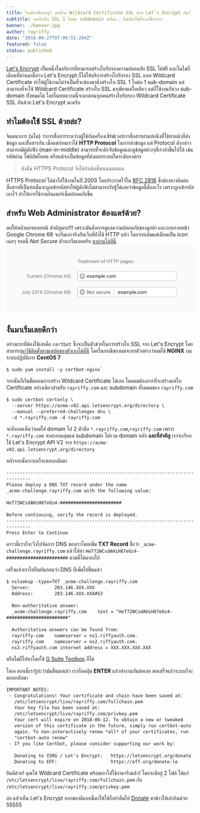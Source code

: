 ```yaml
---
title: ใบเดียวก็เอาอยู่! มาสร้าง Wildcard Certificate SSL ด้วย Let's Encrypt กัน!
subtitle: จะสร้างใบ SSL 1 ใบต่อ subdomain ทำไม...ใบเดียวใช้ทั้งวงเฟี้ยวกว่า
banner: ./banner.jpg
author: rayriffy
date: "2018-04-27T07:06:52.284Z"
featured: false
status: published
---
```


[Let's Encrypt](https://letsencrypt.org/) เป็นหนึ่งในบริการที่สามารถสร้างใบรับรองความปลอดภัย SSL ได้ฟรี และในไม่กี่เดือนที่ผ่านมานี้ทาง Let's Encrypt ก็ได้ให้บริการสร้างใบรับรอง SSL แบบ Wildcard Certificate ทำให้ผู้ใช้งานไม่จำเป็นที่จะต้องมานั่งสร้างใบ SSL 1 ใบต่อ 1 sub-domain แต่สามารถที่จะใช้ Wildcard Certificate สร้างใบ SSL มาเพียงแค่ใบเดียว แต่ก็ใช้งานกับวง sub-domain  ทั้งหมดได้ โดยในบทความนี้จะมาสอนทุกคนสร้างใบรับรอง Wildcard Certificate SSL กันด้วย Let's Encrypt นะครับ

## ทำไมต้องใช้ SSL ด้วยล่ะ?
จินตนาการ (มโน) ว่าการสื่อสารระหว่างผู้ใช้กับเครื่องเซิร์ฟเวอร์เราสื่อสารผ่านท่อนึงที่ใช้ทำหน้าที่ส่งข้อมูล และสื่อสารกัน เมื่อแต่ก่อนเราใช้ **HTTP Protocol** ในการส่งข้อมูล แต่ Protocol ดังกล่าวสามารถมีผู้ดักฟัง (man-in-middle) สามารถที่จะดักจับข้อมูลและดูข้อมูลต่างๆที่เราส่งขึ้นไปได้ เช่น รหัสผ่าน ไฟล์อัพโหลด หรือแม้จะเป็นข้อมูลที่ส่งผลกระทบในระดับองค์กร
> ดังนั้น HTTPS Protocol จึงได้กำเนิดขึ้นนนนนนนน

HTTPS Protocol ได้นำไปใช้งานในปี 2003 โดยประกาศไว้ใน [RFC 2818](https://tools.ietf.org/html/rfc2818) ซึ่งช่องทางติดต่อสื่อสารที่เป็นท่อนั้นจะถูกเข้ารหัสทำให้ผู้ดักฟังไม่สามารถรับรู้ได้เลยว่าข้อมูลนี้คืออะไร เพราะถูกเข้ารหัสเอาไว้ ทำให้การใช้งานอินเตอร์เน็ตปลอดภัยขึ้น

## สำหรับ Web Administrator ต้องแคร์ด้วย?
ตบให้หลังหลายเลยหนิ สำคัญมาก!!! เพราะมันคือการดูแลความปลอดภัยของลูกค้า และภายภาคหน้า Google Chrome 68 จะเริ่มเอาจริงกับเว็บที่ยังใช้ HTTP แล้ว โดยจากเดิมแค่เตือนเป็น icon เฉยๆ รอบนี้ *Not Secure* ตัวบะเริ่มเลยครับ [หาอ่านได้ที่นี่](https://blog.chromium.org/2018/02/a-secure-web-is-here-to-stay.html)
![Chrome68](./chrome68.png)

## งั้นมาเริ่มเลยดีกว่า
อย่างแรกที่ต้องใช้เลยคือ `certbot` ซึ้งจะเป็นตัวช่วยในการสร้างใบ SSL จาก Let's Encrypt โดยสามารถ[หาวิธีติดตั้งตามเสปคของตัวเองได้ที่นี่](https://certbot.eff.org/) โดยในกรณีของผมจะยกตัวอย่างว่าผมใช้ **NGINX** บนระบบปฏิบัติการ **CentOS 7**

```
$ sudo yum install -y certbot-nginx`
```

จากนั้นก็เริ่มขั้นตอนการสร้าง Wildcard Certificate ได้เลย โดยผมต้องการที่จะสร้างแค่ใบ Certificate อย่างเดียวสำหรับ `rayriffy.com` และ subdomain ทั้งหมดของ `rayriffy.com`

```
$ sudo certbot certonly \
  --server https://acme-v02.api.letsencrypt.org/directory \
  --manual --preferred-challenges dns \
  -d *.rayriffy.com -d rayriffy.com
```

จะสังเกตเห็นว่าผมใส่ domain ไป 2 ตัวคือ `*.rayriffy.com`,`rayriffy.com` เพราะ `*.rayriffy.com` จะครอบคลุมแค่ subdomain ไม่รวม domain หลัก **และที่สำคัญ** เราจะเรียกใช้ Let's Encrypt API V2 จาก `https://acme-v02.api.letsencrypt.org/directory`

หลังจากนั้นระบบก็จะตอบกลับมา

```
-------------------------------------------------------------------------------
Please deploy a DNS TXT record under the name
_acme-challenge.rayriffy.com with the following value:
 
HeT72WCsdAHiH87eOz4-#######################
 
Before continuing, verify the record is deployed.
-------------------------------------------------------------------------------
Press Enter to Continue
```

คราวนี้เราก็จะวิ่งไปจัดการ DNS ของเราโดยเพิ่ม **TXT Record** ชื่อว่า `_acme-challenge.rayriffy.com` แล้วใส่ค่า `HeT72WCsdAHiH87eOz4-#######################` ตามที่ได้มาลงไป

เสร็จแล้วเราไปยืนยันก่อนว่า DNS ที่เพิ่มไปขึ้นแล้ว

```
$ nslookup -type=TXT _acme-challenge.rayriffy.com
  Server:         203.146.XXX.XXX
  Address:        203.146.XXX.XXX#53

  Non-authoritative answer:
  _acme-challenge.rayriffy.com    text = "HeT72WCsdAHiH87eOz4-#######################"

  Authoritative answers can be found from:
  rayriffy.com    nameserver = ns1.riffyauth.com.
  rayriffy.com    nameserver = ns2.riffyauth.com.
  ns2.riffyauth.com internet address = XXX.XXX.XXX.XXX
```

หรือไม่ก็ไปหาโดยใช้ [G Suite Toolbox](https://toolbox.googleapps.com/apps/dig/#TXT/) ก็ได้

โอเค ตอนนี้เรารู้ล่ะว่ามันขึ้นมาแล้ว เราก็กดปุ่ม **ENTER** แล้วทำงานกันต่อเลย พอเสร็จแล้วระบบก็จะตอบกลับมา

```
IMPORTANT NOTES:
 - Congratulations! Your certificate and chain have been saved at:
   /etc/letsencrypt/live/rayriffy.com/fullchain.pem
   Your key file has been saved at:
   /etc/letsencrypt/live/rayriffy.com/privkey.pem
   Your cert will expire on 2018-06-12. To obtain a new or tweaked
   version of this certificate in the future, simply run certbot-auto
   again. To non-interactively renew *all* of your certificates, run
   "certbot-auto renew"
 - If you like Certbot, please consider supporting our work by:
 
   Donating to ISRG / Let's Encrypt:   https://letsencrypt.org/donate
   Donating to EFF:                    https://eff.org/donate-le
```

ยินดีด้วย! คุณได้ Wildcard Certificate พร้อมเอาไปใช้งานจริงแล้ว! โดยจะมีอยู่ 2 ไฟล์ ได้แก่ 
`/etc/letsencrypt/live/rayriffy.com/fullchain.pem` กับ `/etc/letsencrypt/live/rayriffy.com/privkey.pem`

อ่อ แล้วเห็น Let's Encrypt ออกของดีแบบนี้มาให้ใช้ก็อย่าลืมไป [Donate](https://letsencrypt.org/donate/) หาข้าวให้เค้ากินด้วย 55555